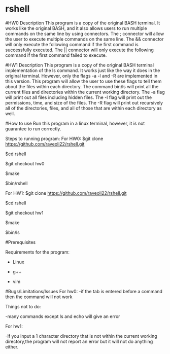 # rshell

#HW0 Description
This program is a copy of the original BASH terminal. It works like the original BASH, and it also allows users to run multiple commands on the same line by using connectors.
The ; connector will allow the user to execute multiple commands on the same line.
The && connector will only execute the following command if the first command is successfully executed.
The || connector will only execute the following command if the first command failed to execute.

#HW1 Description
This program is a copy of the original BASH terminal implementation of the ls command. It works just like the way it does in the original terminal. However, only the flags -a -l and -R are implemented in this version. This program will allow the user to use these flags to tell them about the files within each directory. The command bin/ls will print all the current files and directories within the current working directory. The -a flag will print out all files including hidden files. The -l flag will print out the permissions, time, and size of the files. The -R flag will print out recursively all of the directories, files, and all of those that are within each directory as well. 

#How to use
Run this program in a linux terminal, however, it is not guarantee to run correctly.

Steps to running program:
For HW0:
$git clone https://github.com/raveoli22/rshell.git

$cd rshell

$git checkout hw0

$make

$bin/rshell

For HW1: 
$git clone https://github.com/raveoli22/rshell.git

$cd rshell

$git checkout hw1

$make

$bin/ls


#Prerequisites

Requirements for the program:

- Linux

- g++

- vim

#Bugs/Limitations/Issues
For hw0:
-if the tab is entered before a command then the command will not work

Things not to do:

-many commands except ls and echo will give an error

For hw1:

-If you input a 1 character directory that is not within the current working directory,the program will not report an error but it will not do anything either. 



